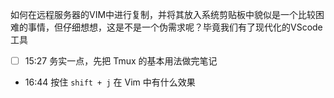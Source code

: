 如何在远程服务器的VIM中进行复制，并将其放入系统剪贴板中貌似是一个比较困难的事情，但仔细想想，这是不是一个伪需求呢？毕竟我们有了现代化的VScode工具


- [ ] 15:27 务实一点，先把 Tmux 的基本用法做完笔记
- 16:44 按住 `shift + j` 在 Vim 中有什么效果